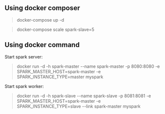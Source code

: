 
Using docker composer
---------------------

> docker-compose up -d

> docker-compose scale spark-slave=5


Using docker command
--------------------

Start spark server:
> docker run -d -h spark-master --name spark-master -p 8080:8080 -e SPARK_MASTER_HOST=spark-master -e SPARK_INSTANCE_TYPE=master myspark

Start spark worker:
> docker run -d -h spark-slave --name spark-slave -p 8081:8081 -e SPARK_MASTER_HOST=spark-master -e SPARK_INSTANCE_TYPE=slave --link spark-master myspark



